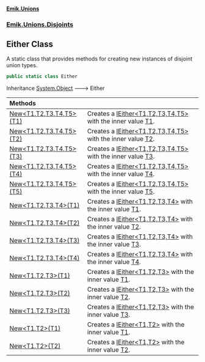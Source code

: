 #### [Emik.Unions](index.md 'index')
### [Emik.Unions.Disjoints](Emik.Unions.Disjoints.md 'Emik.Unions.Disjoints')

## Either Class

A static class that provides methods for creating new instances of disjoint union types.

```csharp
public static class Either
```

Inheritance [System.Object](https://docs.microsoft.com/en-us/dotnet/api/System.Object 'System.Object') &#129106; Either

| Methods | |
| :--- | :--- |
| [New&lt;T1,T2,T3,T4,T5&gt;(T1)](Either.New{T1,T2,T3,T4,T5}(T1).md 'Emik.Unions.Disjoints.Either.New<T1,T2,T3,T4,T5>(T1)') | Creates a [IEither&lt;T1,T2,T3,T4,T5&gt;](IEither{T1,T2,T3,T4,T5}.md 'Emik.Unions.Disjoints.IEither<T1,T2,T3,T4,T5>') with the inner value [T1](Either.New{T1,T2,T3,T4,T5}(T1).md#Emik.Unions.Disjoints.Either.New_T1,T2,T3,T4,T5_(T1).T1 'Emik.Unions.Disjoints.Either.New<T1,T2,T3,T4,T5>(T1).T1'). |
| [New&lt;T1,T2,T3,T4,T5&gt;(T2)](Either.New{T1,T2,T3,T4,T5}(T2).md 'Emik.Unions.Disjoints.Either.New<T1,T2,T3,T4,T5>(T2)') | Creates a [IEither&lt;T1,T2,T3,T4,T5&gt;](IEither{T1,T2,T3,T4,T5}.md 'Emik.Unions.Disjoints.IEither<T1,T2,T3,T4,T5>') with the inner value [T2](Either.New{T1,T2,T3,T4,T5}(T2).md#Emik.Unions.Disjoints.Either.New_T1,T2,T3,T4,T5_(T2).T2 'Emik.Unions.Disjoints.Either.New<T1,T2,T3,T4,T5>(T2).T2'). |
| [New&lt;T1,T2,T3,T4,T5&gt;(T3)](Either.New{T1,T2,T3,T4,T5}(T3).md 'Emik.Unions.Disjoints.Either.New<T1,T2,T3,T4,T5>(T3)') | Creates a [IEither&lt;T1,T2,T3,T4,T5&gt;](IEither{T1,T2,T3,T4,T5}.md 'Emik.Unions.Disjoints.IEither<T1,T2,T3,T4,T5>') with the inner value [T3](Either.New{T1,T2,T3,T4,T5}(T3).md#Emik.Unions.Disjoints.Either.New_T1,T2,T3,T4,T5_(T3).T3 'Emik.Unions.Disjoints.Either.New<T1,T2,T3,T4,T5>(T3).T3'). |
| [New&lt;T1,T2,T3,T4,T5&gt;(T4)](Either.New{T1,T2,T3,T4,T5}(T4).md 'Emik.Unions.Disjoints.Either.New<T1,T2,T3,T4,T5>(T4)') | Creates a [IEither&lt;T1,T2,T3,T4,T5&gt;](IEither{T1,T2,T3,T4,T5}.md 'Emik.Unions.Disjoints.IEither<T1,T2,T3,T4,T5>') with the inner value [T4](Either.New{T1,T2,T3,T4,T5}(T4).md#Emik.Unions.Disjoints.Either.New_T1,T2,T3,T4,T5_(T4).T4 'Emik.Unions.Disjoints.Either.New<T1,T2,T3,T4,T5>(T4).T4'). |
| [New&lt;T1,T2,T3,T4,T5&gt;(T5)](Either.New{T1,T2,T3,T4,T5}(T5).md 'Emik.Unions.Disjoints.Either.New<T1,T2,T3,T4,T5>(T5)') | Creates a [IEither&lt;T1,T2,T3,T4,T5&gt;](IEither{T1,T2,T3,T4,T5}.md 'Emik.Unions.Disjoints.IEither<T1,T2,T3,T4,T5>') with the inner value [T5](Either.New{T1,T2,T3,T4,T5}(T5).md#Emik.Unions.Disjoints.Either.New_T1,T2,T3,T4,T5_(T5).T5 'Emik.Unions.Disjoints.Either.New<T1,T2,T3,T4,T5>(T5).T5'). |
| [New&lt;T1,T2,T3,T4&gt;(T1)](Either.New{T1,T2,T3,T4}(T1).md 'Emik.Unions.Disjoints.Either.New<T1,T2,T3,T4>(T1)') | Creates a [IEither&lt;T1,T2,T3,T4&gt;](IEither{T1,T2,T3,T4}.md 'Emik.Unions.Disjoints.IEither<T1,T2,T3,T4>') with the inner value [T1](Either.New{T1,T2,T3,T4}(T1).md#Emik.Unions.Disjoints.Either.New_T1,T2,T3,T4_(T1).T1 'Emik.Unions.Disjoints.Either.New<T1,T2,T3,T4>(T1).T1'). |
| [New&lt;T1,T2,T3,T4&gt;(T2)](Either.New{T1,T2,T3,T4}(T2).md 'Emik.Unions.Disjoints.Either.New<T1,T2,T3,T4>(T2)') | Creates a [IEither&lt;T1,T2,T3,T4&gt;](IEither{T1,T2,T3,T4}.md 'Emik.Unions.Disjoints.IEither<T1,T2,T3,T4>') with the inner value [T2](Either.New{T1,T2,T3,T4}(T2).md#Emik.Unions.Disjoints.Either.New_T1,T2,T3,T4_(T2).T2 'Emik.Unions.Disjoints.Either.New<T1,T2,T3,T4>(T2).T2'). |
| [New&lt;T1,T2,T3,T4&gt;(T3)](Either.New{T1,T2,T3,T4}(T3).md 'Emik.Unions.Disjoints.Either.New<T1,T2,T3,T4>(T3)') | Creates a [IEither&lt;T1,T2,T3,T4&gt;](IEither{T1,T2,T3,T4}.md 'Emik.Unions.Disjoints.IEither<T1,T2,T3,T4>') with the inner value [T3](Either.New{T1,T2,T3,T4}(T3).md#Emik.Unions.Disjoints.Either.New_T1,T2,T3,T4_(T3).T3 'Emik.Unions.Disjoints.Either.New<T1,T2,T3,T4>(T3).T3'). |
| [New&lt;T1,T2,T3,T4&gt;(T4)](Either.New{T1,T2,T3,T4}(T4).md 'Emik.Unions.Disjoints.Either.New<T1,T2,T3,T4>(T4)') | Creates a [IEither&lt;T1,T2,T3,T4&gt;](IEither{T1,T2,T3,T4}.md 'Emik.Unions.Disjoints.IEither<T1,T2,T3,T4>') with the inner value [T4](Either.New{T1,T2,T3,T4}(T4).md#Emik.Unions.Disjoints.Either.New_T1,T2,T3,T4_(T4).T4 'Emik.Unions.Disjoints.Either.New<T1,T2,T3,T4>(T4).T4'). |
| [New&lt;T1,T2,T3&gt;(T1)](Either.New{T1,T2,T3}(T1).md 'Emik.Unions.Disjoints.Either.New<T1,T2,T3>(T1)') | Creates a [IEither&lt;T1,T2,T3&gt;](IEither{T1,T2,T3}.md 'Emik.Unions.Disjoints.IEither<T1,T2,T3>') with the inner value [T1](Either.New{T1,T2,T3}(T1).md#Emik.Unions.Disjoints.Either.New_T1,T2,T3_(T1).T1 'Emik.Unions.Disjoints.Either.New<T1,T2,T3>(T1).T1'). |
| [New&lt;T1,T2,T3&gt;(T2)](Either.New{T1,T2,T3}(T2).md 'Emik.Unions.Disjoints.Either.New<T1,T2,T3>(T2)') | Creates a [IEither&lt;T1,T2,T3&gt;](IEither{T1,T2,T3}.md 'Emik.Unions.Disjoints.IEither<T1,T2,T3>') with the inner value [T2](Either.New{T1,T2,T3}(T2).md#Emik.Unions.Disjoints.Either.New_T1,T2,T3_(T2).T2 'Emik.Unions.Disjoints.Either.New<T1,T2,T3>(T2).T2'). |
| [New&lt;T1,T2,T3&gt;(T3)](Either.New{T1,T2,T3}(T3).md 'Emik.Unions.Disjoints.Either.New<T1,T2,T3>(T3)') | Creates a [IEither&lt;T1,T2,T3&gt;](IEither{T1,T2,T3}.md 'Emik.Unions.Disjoints.IEither<T1,T2,T3>') with the inner value [T3](Either.New{T1,T2,T3}(T3).md#Emik.Unions.Disjoints.Either.New_T1,T2,T3_(T3).T3 'Emik.Unions.Disjoints.Either.New<T1,T2,T3>(T3).T3'). |
| [New&lt;T1,T2&gt;(T1)](Either.New{T1,T2}(T1).md 'Emik.Unions.Disjoints.Either.New<T1,T2>(T1)') | Creates a [IEither&lt;T1,T2&gt;](IEither{T1,T2}.md 'Emik.Unions.Disjoints.IEither<T1,T2>') with the inner value [T1](Either.New{T1,T2}(T1).md#Emik.Unions.Disjoints.Either.New_T1,T2_(T1).T1 'Emik.Unions.Disjoints.Either.New<T1,T2>(T1).T1'). |
| [New&lt;T1,T2&gt;(T2)](Either.New{T1,T2}(T2).md 'Emik.Unions.Disjoints.Either.New<T1,T2>(T2)') | Creates a [IEither&lt;T1,T2&gt;](IEither{T1,T2}.md 'Emik.Unions.Disjoints.IEither<T1,T2>') with the inner value [T2](Either.New{T1,T2}(T2).md#Emik.Unions.Disjoints.Either.New_T1,T2_(T2).T2 'Emik.Unions.Disjoints.Either.New<T1,T2>(T2).T2'). |
